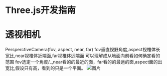 # Three.js开发指南
# 透视相机
PersperctiveCamera(fov, aspect, near, far) fov垂直视野角度,aspect视椎体长宽比,near视椎体近端面,far视椎体远端面
可以理解成从地面向前看如何确定看的范围
fov选定一个角度/_,near看的的最近的面，far看的的最远的面,aspect面的出宽比,假设只有高，看到的只是一个平面。
![图片](https://p3-juejin.byteimg.com/tos-cn-i-k3u1fbpfcp/457da3269d524a578cd28b72f3b854ae~tplv-k3u1fbpfcp-zoom-in-crop-mark:4536:0:0:0.awebp?)
